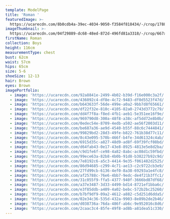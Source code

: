 ```yaml
---
template: ModelPage
title: 'Roman '
featuredImage: >-
  https://ucarecdn.com/8b0cdb4a-39ec-4034-9050-f3584f818434/-/crop/1788x1212/0,70/-/preview/
imageThumbnail: >-
  https://ucarecdn.com/04f29889-dc68-48ed-872d-496fd81a3318/-/crop/667x964/581,187/-/preview/
firstName: Roman
collection: Boys
height: 116cm
measurementType: chest
bust: 62cm
waist: 57cm
hips: 65cm
size: 5-6
shoeSize: 12-13
hair: Brown
eyes: Brown
imagePortfolio:
  - image: 'https://ucarecdn.com/92a8841e-2499-4b02-b39d-f16e000c3a2f/'
  - image: 'https://ucarecdn.com/436092c4-df8e-4c72-9483-df0d5523f47d/'
  - image: 'https://ucarecdn.com/b643633f-56de-499e-a0a2-9bb7d8f65661/'
  - image: 'https://ucarecdn.com/df22f32e-810c-4105-82a0-2743d3772c79/'
  - image: 'https://ucarecdn.com/dd4f7f8a-f8ed-4fb1-aeb1-5e351ee16f9e/'
  - image: 'https://ucarecdn.com/969790d8-300a-48f8-a38c-af5dd72e8b0b/'
  - image: 'https://ucarecdn.com/0edec54e-8709-4edb-a502-ae56f2003d11/'
  - image: 'https://ucarecdn.com/be687a36-ae9d-4540-b55f-88c6c7444841/'
  - image: 'https://ucarecdn.com/99829bd2-28d3-49fe-b822-761b38d77c11/'
  - image: 'https://ucarecdn.com/8c43e095-570b-466f-b4fe-34d61324c4ab/'
  - image: 'https://ucarecdn.com/6915d35c-a827-48d9-ad8f-69f39fcf08bd/'
  - image: 'https://ucarecdn.com/d64fab43-0e17-43e8-8925-4813e5e8d2ba/'
  - image: 'https://ucarecdn.com/c9d1fe6f-ce98-4a82-8abc-ac08d1c59fbd/'
  - image: 'https://ucarecdn.com/99ece63a-82b8-4b0b-91d8-b38227b92c9d/'
  - image: 'https://ucarecdn.com/7e8192c6-a5c3-4414-9e35-f061482d2525/'
  - image: 'https://ucarecdn.com/86d94685-c299-4c71-ae13-c2c9722cb3e9/'
  - image: 'https://ucarecdn.com/27fd99cb-6136-4ef0-8a38-69293a1e4fc8/'
  - image: 'https://ucarecdn.com/af25788c-76e6-4bb7-9edc-de4f21b3ffc1/'
  - image: 'https://ucarecdn.com/31c055f9-ffa5-4377-940f-3666bd87df68/'
  - image: 'https://ucarecdn.com/a37e3487-3d33-4499-bd14-8721ef1bba6c/'
  - image: 'https://ucarecdn.com/e3f85ddb-a409-4a02-bebc-572b2bc25260/'
  - image: 'https://ucarecdn.com/b7bf9df9-09a2-4612-a882-c5d251d6dda5/'
  - image: 'https://ucarecdn.com/02e34c36-535d-432a-9903-8e89b2de2b46/'
  - image: 'https://ucarecdn.com/d038736a-76da-486f-ab6c-9e952016c8d6/'
  - image: 'https://ucarecdn.com/2caac3c4-85fe-49f8-ad8b-a81dea51c330/'
---
```


